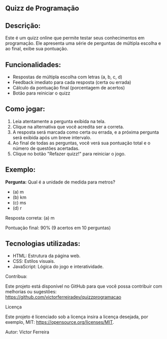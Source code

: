 ## Quizz de Programação

## Descrição:

Este é um quizz online que permite testar seus conhecimentos em programação. Ele apresenta uma série de perguntas de múltipla escolha e ao final, exibe sua pontuação.

## Funcionalidades:

* Respostas de múltipla escolha com letras (a, b, c, d)
* Feedback imediato para cada resposta (certa ou errada)
* Cálculo da pontuação final (porcentagem de acertos)
* Botão para reiniciar o quizz

## Como jogar:

1. Leia atentamente a pergunta exibida na tela.
2. Clique na alternativa que você acredita ser a correta.
3. A resposta será marcada como certa ou errada, e a próxima pergunta será exibida após um breve intervalo.
4. Ao final de todas as perguntas, você verá sua pontuação total e o número de questões acertadas.
5. Clique no botão "Refazer quizz!" para reiniciar o jogo.

## Exemplo:

**Pergunta:** Qual é a unidade de medida para metros?

* (a) m
* (b) km
* (c) ms
* (d) r

Resposta correta: (a) m

Pontuação final: 90% (9 acertos em 10 perguntas)

## Tecnologias utilizadas:

* HTML: Estrutura da página web.
* CSS: Estilos visuais.
* JavaScript: Lógica do jogo e interatividade.

Contribua:

Este projeto está disponível no GitHub para que você possa contribuir com melhorias ou sugestões: https://github.com/victorferreiradev/quizzprogramacao

Licença

Este projeto é licenciado sob a licença insira a licença desejada, por exemplo, MIT: https://opensource.org/licenses/MIT.

Autor:
Victor Ferreira
